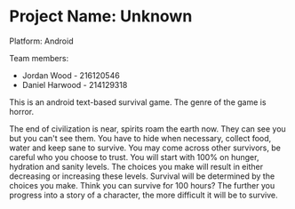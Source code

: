 # Project Name: Unknown
Platform: Android 

Team members:
- Jordan Wood - 216120546
- Daniel Harwood - 214129318

This is an android text-based survival game. The genre of the game is horror.

The end of civilization is near, spirits roam the earth now. They can see you but you can't see them. You have to hide when necessary, collect food, water and keep sane to survive. You may come across other survivors, be careful who you choose to trust. You will start with 100% on hunger, hydration and sanity levels. The choices you make will result in either decreasing or increasing these levels. Survival will be determined by the choices you make. Think you can survive for 100 hours? The further you progress into a story of a character, the more difficult it will be to survive.
